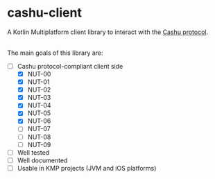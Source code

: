 # cashu-client
A Kotlin Multiplatform client library to interact with the [Cashu protocol].  
<br>

The main goals of this library are:  

- [ ] Cashu protocol-compliant client side
    - [x] NUT-00
    - [x] NUT-01
    - [x] NUT-02
    - [x] NUT-03
    - [x] NUT-04
    - [x] NUT-05
    - [x] NUT-06
    - [ ] NUT-07
    - [ ] NUT-08
    - [ ] NUT-09
- [ ] Well tested
- [ ] Well documented
- [ ] Usable in KMP projects (JVM and iOS platforms)  
<br>

[Cashu protocol]: https://github.com/cashubtc/nuts
